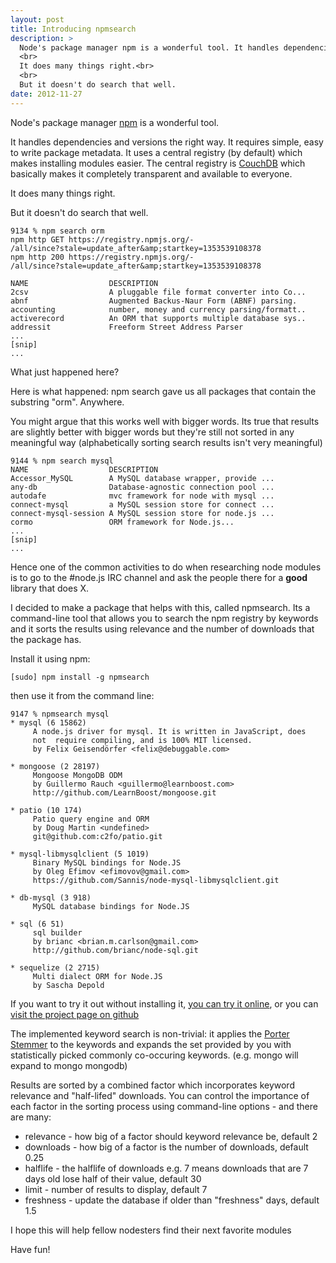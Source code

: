 ```yaml
---
layout: post
title: Introducing npmsearch
description: >
  Node's package manager npm is a wonderful tool. It handles dependencies and versions the right way. It requires simple, easy to write package metadata. It uses a central registry (by default) which makes installing modules easier. The central registry is CouchDB which basically makes it completely transparent and available to everyone.<br>
  <br>
  It does many things right.<br>
  <br>
  But it doesn't do search that well.
date: 2012-11-27
---
```


Node's package manager [npm](https://npmjs.org/) is a wonderful tool.

It handles dependencies and versions the right way. It requires simple, easy to write package metadata. It uses a central registry (by default) which makes installing modules easier. The central registry is [CouchDB](http://couchdb.apache.org/) which basically makes it completely transparent and available to everyone.

It does many things right.

But it doesn't do search that well.


    9134 % npm search orm
    npm http GET https://registry.npmjs.org/-
    /all/since?stale=update_after&amp;startkey=1353539108378
    npm http 200 https://registry.npmjs.org/-
    /all/since?stale=update_after&amp;startkey=1353539108378

    NAME                  DESCRIPTION
    2csv                  A pluggable file format converter into Co...
    abnf                  Augmented Backus-Naur Form (ABNF) parsing.
    accounting            number, money and currency parsing/formatt..
    activerecord          An ORM that supports multiple database sys..
    addressit             Freeform Street Address Parser
    ...
    [snip]
    ...


What just happened here?

Here is what happened: npm search gave us all packages that contain the substring "orm". Anywhere.

You might argue that this works well with bigger words. Its true that results are slightly better with bigger words but they're still not sorted in any meaningful way (alphabetically sorting search results isn't very meaningful)

    9144 % npm search mysql
    NAME                  DESCRIPTION
    Accessor_MySQL        A MySQL database wrapper, provide ...
    any-db                Database-agnostic connection pool ...
    autodafe              mvc framework for node with mysql ...
    connect-mysql         a MySQL session store for connect ...
    connect-mysql-session A MySQL session store for node.js ...
    cormo                 ORM framework for Node.js...
    ...
    [snip]
    ...


Hence one of the common activities to do when researching node modules is to go to the #node.js IRC channel and ask the people there for a **good** library that does X.

I decided to make a package that helps with this, called npmsearch. Its a command-line tool that allows you to search the npm registry by keywords and it sorts the results using relevance and the number of downloads that the package has.

Install it using npm:

    [sudo] npm install -g npmsearch

then use it from the command line:

    9147 % npmsearch mysql
    * mysql (6 15862)
         A node.js driver for mysql. It is written in JavaScript, does
         not  require compiling, and is 100% MIT licensed.
         by Felix Geisendörfer <felix@debuggable.com>

    * mongoose (2 28197)
         Mongoose MongoDB ODM
         by Guillermo Rauch <guillermo@learnboost.com>
         http://github.com/LearnBoost/mongoose.git

    * patio (10 174)
         Patio query engine and ORM
         by Doug Martin <undefined>
         git@github.com:c2fo/patio.git

    * mysql-libmysqlclient (5 1019)
         Binary MySQL bindings for Node.JS
         by Oleg Efimov <efimovov@gmail.com>
         https://github.com/Sannis/node-mysql-libmysqlclient.git

    * db-mysql (3 918)
         MySQL database bindings for Node.JS

    * sql (6 51)
         sql builder
         by brianc <brian.m.carlson@gmail.com>
         http://github.com/brianc/node-sql.git

    * sequelize (2 2715)
         Multi dialect ORM for Node.JS
         by Sascha Depold

If you want to try it out without installing it,
[you can try it online](http://npmsearch.docucalc.com/), or you can
[visit the project page on github](https://github.com/spion/npmsearch)

The implemented keyword search is non-trivial: it applies the
[Porter Stemmer](http://tartarus.org/martin/PorterStemmer/) to the keywords and
expands the set provided by you with statistically picked commonly co-occuring
keywords. (e.g. mongo will expand to mongo mongodb)

Results are sorted by a combined factor which incorporates keyword relevance
and "half-lifed" downloads. You can control the importance of each factor in
the sorting process using command-line options - and there are many:

* relevance - how big of a factor should keyword relevance be, default 2
* downloads - how big of a factor is the number of downloads, default 0.25
* halflife  - the halflife of downloads e.g. 7 means downloads that are 7
  days old lose half of their value, default 30
* limit     - number of results to display, default 7
* freshness - update the database if older than "freshness" days, default 1.5

I hope this will help fellow nodesters find their next favorite modules

Have fun!
